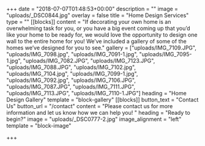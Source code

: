 +++
date = "2018-07-07T01:48:53+00:00"
description = ""
image = "uploads/_DSC0844.jpg"
overlay = false
title = "Home Design Services"
type = ""
[[blocks]]
content = "If decorating your own home is an overwhelming task for you, or you have a big event coming up that you’d like your home to be ready for, we would love the opportunity to design one wall to the entire home for you! We’ve included a gallery of some of the homes we’ve designed for you to see."
gallery = ["uploads/IMG_7109.JPG", "uploads/IMG_7098.jpg", "uploads/IMG_7091-1.jpg", "uploads/IMG_7095-1.jpg", "uploads/IMG_7082.JPG", "uploads/IMG_7123.JPG", "uploads/IMG_7088.JPG", "uploads/IMG_7102.jpg", "uploads/IMG_7104.jpg", "uploads/IMG_7099-1.jpg", "uploads/IMG_7092.jpg", "uploads/IMG_7106.JPG", "uploads/IMG_7087.JPG", "uploads/IMG_7111.JPG", "uploads/IMG_7113.JPG", "uploads/IMG_7110-1.JPG"]
heading = "Home Design Gallery"
template = "block-gallery"
[[blocks]]
button_text = "Contact Us"
button_url = "/contact"
content = "Please contact us for more information and let us know how we can help you! "
heading = "Ready to begin?"
image = "uploads/_DSC0777-2.jpg"
image_alignment = "left"
template = "block-image"

+++
